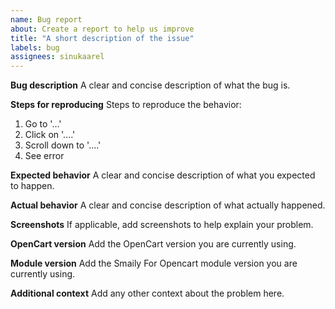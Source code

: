 ```yaml
---
name: Bug report
about: Create a report to help us improve
title: "A short description of the issue"
labels: bug
assignees: sinukaarel
---
```


**Bug description**
A clear and concise description of what the bug is.

**Steps for reproducing**
Steps to reproduce the behavior:

1. Go to '...'
2. Click on '....'
3. Scroll down to '....'
4. See error

**Expected behavior**
A clear and concise description of what you expected to happen.

**Actual behavior**
A clear and concise description of what actually happened.

**Screenshots**
If applicable, add screenshots to help explain your problem.

**OpenCart version**
Add the OpenCart version you are currently using.

**Module version**
Add the Smaily For Opencart module version you are currently using.

**Additional context**
Add any other context about the problem here.
